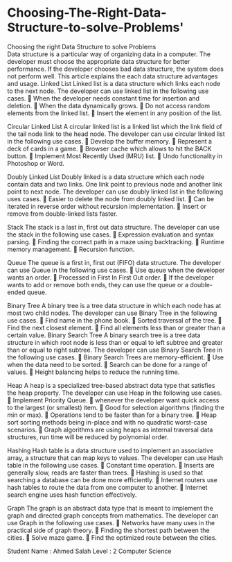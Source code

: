 # Choosing-The-Right-Data-Structure-to-solve-Problems'

Choosing the right Data Structure to solve Problems      
                                                                                                                                                                                                                         Data structure is a particular way of organizing data in a computer. The developer must choose the appropriate data structure for better performance. If the developer chooses bad data structure, the system does not perform well. This article explains the each data structure advantages and usage.
Linked List
Linked list is a data structure which links each node to the next node. The developer can use linked list in the following use cases.
	When the developer needs constant time for insertion and deletion.
	When the data dynamically grows.
	Do not access random elements from the linked list.
	Insert the element in any position of the list.

Circular Linked List
A circular linked list is a linked list which the link field of the tail node link to the head node. The developer can use circular linked list in the following use cases.
	Develop the buffer memory.
	Represent a deck of cards in a game.
	Browser cache which allows to hit the BACK button.
	Implement Most Recently Used (MRU) list.
	Undo functionality in Photoshop or Word.

Doubly Linked List
Doubly linked is a data structure which each node contain data and two links. One link point to previous node and another link point to next node. The developer can use doubly linked list in the following uses cases.
	Easier to delete the node from doubly linked list.
	Can be iterated in reverse order without recursion implementation.
	Insert or remove from double-linked lists faster.

Stack
The stack is a last in, first out data structure. The developer can use the stack in the following use cases.
	Expression evaluation and syntax parsing.
	Finding the correct path in a maze using backtracking.
	Runtime memory management.
	Recursion function.

Queue
The queue is a first in, first out (FIFO) data structure. The developer can use Queue in the following use cases.
	Use queue when the developer wants an order.
	Processed in First In First Out order.
	If the developer wants to add or remove both ends, they can use the queue or a double-ended queue.

Binary Tree
A binary tree is a tree data structure in which each node has at most two child nodes. The developer can use Binary Tree in the following use cases.
	Find name in the phone book.
	Sorted traversal of the tree.
	Find the next closest element.
	Find all elements less than or greater than a certain value.
Binary Search Tree
A binary search tree is a tree data structure in which root node is less than or equal to left subtree and greater than or equal to right subtree. The developer can use Binary Search Tree in the following use cases.
	Binary Search Trees are memory-efficient.
	Use when the data need to be sorted.
	Search can be done for a range of values.
	Height balancing helps to reduce the running time.

Heap
A heap is a specialized tree-based abstract data type that satisfies the heap property. The developer can use Heap in the following use cases.
	Implement Priority Queue.
	whenever the developer want quick access to the largest (or smallest) item.
	Good for selection algorithms (finding the min or max).
	Operations tend to be faster than for a binary tree.
	Heap sort sorting methods being in-place and with no quadratic worst-case scenarios.
	Graph algorithms are using heaps as internal traversal data structures, run time will be reduced by polynomial order.

Hashing
Hash table is a data structure used to implement an associative array, a structure that can map keys to values. The developer can use Hash table in the following use cases.
	Constant time operation.
	Inserts are generally slow, reads are faster than trees.
	Hashing is used so that searching a database can be done more efficiently.
	Internet routers use hash tables to route the data from one computer to another.
	Internet search engine uses hash function effectively.

Graph
The graph is an abstract data type that is meant to implement the graph and directed graph concepts from mathematics. The developer can use Graph in the following use cases.
	Networks have many uses in the practical side of graph theory.
	Finding the shortest path between the cities.
	Solve maze game.
	Find the optimized route between the cities.


Student Name : Ahmed Salah
Level : 2
Computer Science
